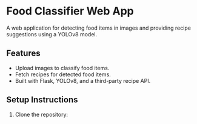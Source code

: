 # Food Classifier Web App

A web application for detecting food items in images and providing recipe suggestions using a YOLOv8 model.

## Features
- Upload images to classify food items.
- Fetch recipes for detected food items.
- Built with Flask, YOLOv8, and a third-party recipe API.

## Setup Instructions
1. Clone the repository:
